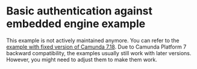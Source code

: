 Basic authentication against embedded engine example
======================================================

This example is not actively maintained anymore. You can refer to the [example with fixed version of Camunda 7.18](https://github.com/camunda/camunda-bpm-examples/blob/7.18/cockpit/cockpit-angularjs-search-processes).
Due to Camunda Platform 7 backward compatibility, the examples usually still work with later versions. However, you
might need to adjust them to make them work.